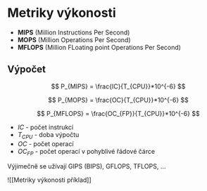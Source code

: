 # Metriky výkonosti

- **MIPS** (Million Instructions Per Second)
- **MOPS** (Million Operations Per Second)
- **MFLOPS** (Million FLoating point Operations Per Second)
## Výpočet
$$
P_{MIPS} = \frac{IC}{T_{CPU}}*10^{-6}
$$

$$
P_{MOPS} = \frac{OC}{T_{CPU}}*10^{-6}
$$

$$
P_{MFLOPS} = \frac{OC_{FP}}{T_{CPU}}*10^{-6}
$$
- $IC$ - počet instrukcí
- $T_{CPU}$ - doba výpočtu
- $OC$ - počet operací
- $OC_{FP}$ - počet operací v pohyblivé řádové čárce

Výjimečně se užívají GIPS (BIPS), GFLOPS, TFLOPS, …

![[Metriky výkonosti příklad]]